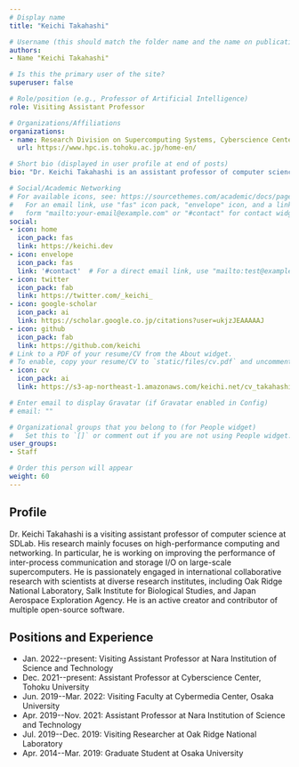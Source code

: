 ```yaml
---
# Display name
title: "Keichi Takahashi"

# Username (this should match the folder name and the name on publications)
authors:
- Name "Keichi Takahashi"

# Is this the primary user of the site?
superuser: false

# Role/position (e.g., Professor of Artificial Intelligence)
role: Visiting Assistant Professor

# Organizations/Affiliations
organizations:
- name: Research Division on Supercomputing Systems, Cyberscience Center, Tohoku University
  url: https://www.hpc.is.tohoku.ac.jp/home-en/

# Short bio (displayed in user profile at end of posts)
bio: "Dr. Keichi Takahashi is an assistant professor of computer science at SDLab. His research mainly focuses on high-performance computing and networking."

# Social/Academic Networking
# For available icons, see: https://sourcethemes.com/academic/docs/page-builder/#icons
#   For an email link, use "fas" icon pack, "envelope" icon, and a link in the
#   form "mailto:your-email@example.com" or "#contact" for contact widget.
social:
- icon: home
  icon_pack: fas
  link: https://keichi.dev
- icon: envelope
  icon_pack: fas
  link: '#contact'  # For a direct email link, use "mailto:test@example.org".
- icon: twitter
  icon_pack: fab
  link: https://twitter.com/_keichi_
- icon: google-scholar
  icon_pack: ai
  link: https://scholar.google.co.jp/citations?user=ukjzJEAAAAAJ
- icon: github
  icon_pack: fab
  link: https://github.com/keichi
# Link to a PDF of your resume/CV from the About widget.
# To enable, copy your resume/CV to `static/files/cv.pdf` and uncomment the lines below.
- icon: cv
  icon_pack: ai
  link: https://s3-ap-northeast-1.amazonaws.com/keichi.net/cv_takahashi.pdf

# Enter email to display Gravatar (if Gravatar enabled in Config)
# email: ""

# Organizational groups that you belong to (for People widget)
#   Set this to `[]` or comment out if you are not using People widget.
user_groups:
- Staff

# Order this person will appear
weight: 60
---
```


## Profile

Dr. Keichi Takahashi is a visiting assistant professor of computer science at SDLab.
His research mainly focuses on high-performance computing and networking. In
particular, he is working on improving the performance of inter-process
communication and storage I/O on large-scale supercomputers. He is
passionately engaged in international collaborative research with scientists
at diverse research institutes, including Oak Ridge National Laboratory, Salk
Institute for Biological Studies, and Japan Aerospace Exploration Agency. He
is an active creator and contributor of multiple open-source software.

## Positions and Experience

- Jan. 2022--present: Visiting Assistant Professor at Nara Institution of Science and Technology
- Dec. 2021--present: Assistant Professor at Cyberscience Center, Tohoku University
- Jun. 2019--Mar. 2022: Visiting Faculty at Cybermedia Center, Osaka University
- Apr. 2019--Nov. 2021: Assistant Professor at Nara Institution of Science and Technology
- Jul. 2019--Dec. 2019: Visiting Researcher at Oak Ridge National Laboratory
- Apr. 2014--Mar. 2019: Graduate Student at Osaka University
